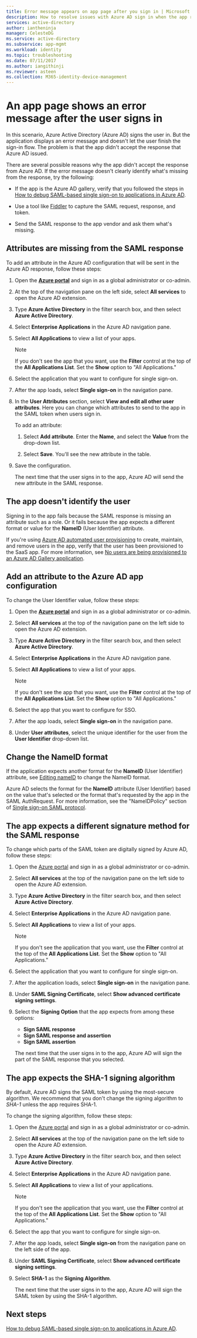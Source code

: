 ```yaml
---
title: Error message appears on app page after you sign in | Microsoft Docs
description: How to resolve issues with Azure AD sign in when the app returns an error message.
services: active-directory
author: iantheninja
manager: CelesteDG
ms.service: active-directory
ms.subservice: app-mgmt
ms.workload: identity
ms.topic: troubleshooting
ms.date: 07/11/2017
ms.author: iangithinji
ms.reviewer: asteen
ms.collection: M365-identity-device-management
---
```


# An app page shows an error message after the user signs in

In this scenario, Azure Active Directory (Azure AD) signs the user in. But the application displays an error message and doesn't let the user finish the sign-in flow. The problem is that the app didn't accept the response that Azure AD issued.

There are several possible reasons why the app didn't accept the response from Azure AD. If the error message doesn't clearly identify what's missing from the response, try the following:

-   If the app is the Azure AD gallery, verify that you followed the steps in [How to debug SAML-based single sign-on to applications in Azure AD](./debug-saml-sso-issues.md).

-   Use a tool like [Fiddler](https://www.telerik.com/fiddler) to capture the SAML request, response, and token.

-   Send the SAML response to the app vendor and ask them what's missing.

## Attributes are missing from the SAML response

To add an attribute in the Azure AD configuration that will be sent in the Azure AD response, follow these steps:

1. Open the [**Azure portal**](https://portal.azure.com/) and sign in as a global administrator or co-admin.

2. At the top of the navigation pane on the left side, select **All services** to open the Azure AD extension.

3. Type **Azure Active Directory** in the filter search box, and then select **Azure Active Directory**.

4. Select **Enterprise Applications** in the Azure AD navigation pane.

5. Select **All Applications** to view a list of your apps.

   > [!NOTE]
   > If you don't see the app that you want, use the **Filter** control at the top of the **All Applications List**. Set the **Show** option to "All Applications."

6. Select the application that you want to configure for single sign-on.

7. After the app loads, select **Single sign-on** in the navigation pane.

8. In the **User Attributes** section, select **View and edit all other user attributes**. Here you can change which attributes to send to the app in the SAML token when users sign in.

   To add an attribute:

   1. Select **Add attribute**. Enter the **Name**, and select the **Value** from the drop-down list.

   1.  Select **Save**. You'll see the new attribute in the table.

9. Save the configuration.

   The next time that the user signs in to the app, Azure AD will send the new attribute in the SAML response.

## The app doesn't identify the user

Signing in to the app fails because the SAML response is missing an attribute such as a role. Or it fails because the app expects a different format or value for the **NameID** (User Identifier) attribute.

If you're using [Azure AD automated user provisioning](../app-provisioning/user-provisioning.md) to create, maintain, and remove users in the app, verify that the user has been provisioned to the SaaS app. For more information, see [No users are being provisioned to an Azure AD Gallery application](../app-provisioning/application-provisioning-config-problem-no-users-provisioned.md).

## Add an attribute to the Azure AD app configuration

To change the User Identifier value, follow these steps:

1. Open the [**Azure portal**](https://portal.azure.com/) and sign in as a global administrator or co-admin.

2. Select **All services** at the top of the navigation pane on the left side to open the Azure AD extension.

3. Type **Azure Active Directory** in the filter search box, and then select **Azure Active Directory**.

4. Select **Enterprise Applications** in the Azure AD navigation pane.

5. Select **All Applications** to view a list of your apps.

   > [!NOTE]
   > If you don't see the app that you want, use the **Filter** control at the top of the **All Applications List**. Set the **Show** option to "All Applications."

6. Select the app that you want to configure for SSO.

7. After the app loads, select **Single sign-on** in the navigation pane.

8. Under **User attributes**, select the unique identifier for the user from the **User Identifier** drop-down list.

## Change the NameID format

If the application expects another format for the **NameID** (User Identifier) attribute, see [Editing nameID](../develop/active-directory-saml-claims-customization.md#editing-nameid) to change the NameID format.

Azure AD selects the format for the **NameID** attribute (User Identifier) based on the value that's selected or the format that's requested by the app in the SAML AuthRequest. For more information, see the "NameIDPolicy" section of [Single sign-on SAML protocol](../develop/single-sign-on-saml-protocol.md#nameidpolicy).

## The app expects a different signature method for the SAML response

To change which parts of the SAML token are digitally signed by Azure AD, follow these steps:

1. Open the [Azure portal](https://portal.azure.com/) and sign in as a global administrator or co-admin.

2. Select **All services** at the top of the navigation pane on the left side to open the Azure AD extension.

3. Type **Azure Active Directory** in the filter search box, and then select **Azure Active Directory**.

4. Select **Enterprise Applications** in the Azure AD navigation pane.

5. Select **All Applications** to view a list of your apps.

   > [!NOTE]
   > If you don't see the application that you want, use the **Filter** control at the top of the **All Applications List**. Set the **Show** option to "All Applications."

6. Select the application that you want to configure for single sign-on.

7. After the application loads, select **Single sign-on** in the navigation pane.

8. Under **SAML Signing Certificate**, select  **Show advanced certificate signing settings**.

9. Select the **Signing Option** that the app expects from among these options:

   * **Sign SAML response**
   * **Sign SAML response and assertion**
   * **Sign SAML assertion**

   The next time that the user signs in to the app, Azure AD will sign the part of the SAML response that you selected.

## The app expects the SHA-1 signing algorithm

By default, Azure AD signs the SAML token by using the most-secure algorithm. We recommend that you don't change the signing algorithm to *SHA-1* unless the app requires SHA-1.

To change the signing algorithm, follow these steps:

1. Open the [Azure portal](https://portal.azure.com/) and sign in as a global administrator or co-admin.

2. Select **All services** at the top of the navigation pane on the left side to open the Azure AD extension.

3. Type **Azure Active Directory** in the filter search box, and then select **Azure Active Directory**.

4. Select **Enterprise Applications** in the Azure AD navigation pane.

5. Select **All Applications** to view a list of your applications.

   > [!NOTE]
   > If you don't see the application that you want, use the **Filter** control at the top of the **All Applications List**. Set the **Show** option to "All Applications."

6. Select the app that you want to configure for single sign-on.

7. After the app loads, select **Single sign-on** from the navigation pane on the left side of the app.

8. Under **SAML Signing Certificate**, select **Show advanced certificate signing settings**.

9. Select **SHA-1** as the **Signing Algorithm**.

   The next time that the user signs in to the app, Azure AD will sign the SAML token by using the SHA-1 algorithm.

## Next steps
[How to debug SAML-based single sign-on to applications in Azure AD](./debug-saml-sso-issues.md).